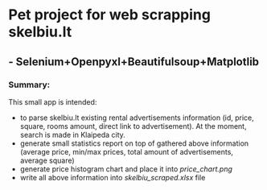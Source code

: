 # Pet project for web scrapping skelbiu.lt
## - Selenium+Openpyxl+Beautifulsoup+Matplotlib
### Summary:

This small app is intended:
 - to parse skelbiu.lt existing rental advertisements information (id, price, square, rooms amount,
direct link to advertisement). At the moment, search is made in Klaipeda city.
 - generate small statistics report on top of gathered above information (average price, min/max prices,
total amount of advertisements, average square)
 - generate price histogram chart and place it into *price_chart.png*
 - write all above information into *skelbiu_scraped.xlsx* file
